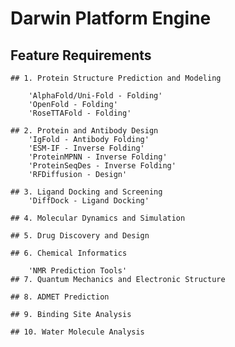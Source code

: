 # Darwin Platform Engine


  ## Feature Requirements
    ## 1. Protein Structure Prediction and Modeling
    
        'AlphaFold/Uni-Fold - Folding'
        'OpenFold - Folding'
        'RoseTTAFold - Folding'
        
    ## 2. Protein and Antibody Design
        'IgFold - Antibody Folding'
        'ESM-IF - Inverse Folding'
        'ProteinMPNN - Inverse Folding'
        'ProteinSeqDes - Inverse Folding'
        'RFDiffusion - Design'
        
    ## 3. Ligand Docking and Screening
        'DiffDock - Ligand Docking'
        
    ## 4. Molecular Dynamics and Simulation
    
    ## 5. Drug Discovery and Design
    
    ## 6. Chemical Informatics
    
        'NMR Prediction Tools'
    ## 7. Quantum Mechanics and Electronic Structure
    
    ## 8. ADMET Prediction
    
    ## 9. Binding Site Analysis
    
    ## 10. Water Molecule Analysis


